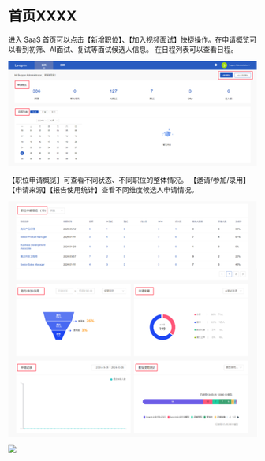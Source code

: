 # 首页XXXX

进入 SaaS 首页可以点击【新增职位】、【加入视频面试】快捷操作。在申请概览可以看到初筛、AI面试、复试等面试候选人信息。
在日程列表可以查看日程。

![](../../assets/img/home/home_preview.png)

【职位申请概览】可查看不同状态、不同职位的整体情况。
【邀请/参加/录用】【申请来源】【报告使用统计】查看不同维度候选人申请情况。

![](../../assets/img/home/home_pre_position.png)

![](/Users/linzhipeng/Documents/product-doc/assets/img/job/position_add_aimodel.jpg)
